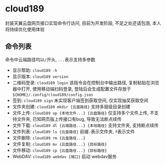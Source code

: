 # cloud189

封装天翼云盘网页接口实现命令行访问, 目前为开发阶段, 不足之处还请包涵, 本人将持续优化使用体验

## 命令列表

命令中云端路径均以`/`开头, `...`表示支持多参数

- 显示帮助: `cloud189 -h`
- 显示版本: `cloud189 version`
- 二维码登录: `cloud189 login` 该指令会在控制台中输出路径, 复制粘贴在浏览器中打开, 使用移动端扫码登录, 登陆后会生成配置文件存放于`${HOME}/.config/cloud189/config.json`
- 签到: `cloud189 sign` 未实现客户端签到获取空间, 仅实现抽奖获取空间
- 文件夹创建: `cloud189 mkdir {云盘路径}` 支持多层级目录创建
- 文件上传: `cloud189 up {本地文件...} {云盘路径}` 仅支持多个文件上传, 不支持文件夹, 已知网页版上传接口有bug, 导致无法断点续传
- 文件下载: `cloud189 dl {云端路径...} {本地路径}` 支持文件夹, 支持断点续传
- 文件列表: `cloud189 ls {云盘路径}` 前缀`-`表示文件夹, `f`表示文件
- 文件删除: `cloud189 rm {云盘路径...}`
- 文件复制: `cloud189 mv {云盘路径...} {目标路径}`
- 文件移动: `cloud189 cp {云盘路径...} {目标路径}`
- WebDAV: `cloud189 webdav {端口}` 启动 webdav服务
